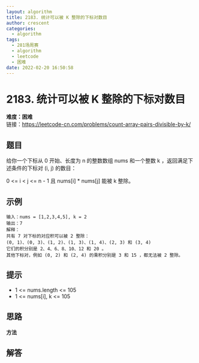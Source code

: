 ```yaml
---
layout: algorithm
title: 2183. 统计可以被 K 整除的下标对数目
author: crescent
categories:
  - algorithm
tags:
  - 281场周赛
  - algorithm
  - leetcode
  - 困难
date: 2022-02-20 16:50:58
---
```

# 2183. 统计可以被 K 整除的下标对数目
**难度：困难**  
链接：https://leetcode-cn.com/problems/count-array-pairs-divisible-by-k/
## 题目
给你一个下标从 0 开始、长度为 n 的整数数组 nums 和一个整数 k ，返回满足下述条件的下标对 (i, j) 的数目：

0 <= i < j <= n - 1 且
nums[i] * nums[j] 能被 k 整除。

## 示例
```
输入：nums = [1,2,3,4,5], k = 2
输出：7
解释：
共有 7 对下标的对应积可以被 2 整除：
(0, 1)、(0, 3)、(1, 2)、(1, 3)、(1, 4)、(2, 3) 和 (3, 4)
它们的积分别是 2、4、6、8、10、12 和 20 。
其他下标对，例如 (0, 2) 和 (2, 4) 的乘积分别是 3 和 15 ，都无法被 2 整除。
```

## 提示
+ 1 <= nums.length <= 105
+ 1 <= nums[i], k <= 105

## 思路
**方法**  


## 解答
``` python

```